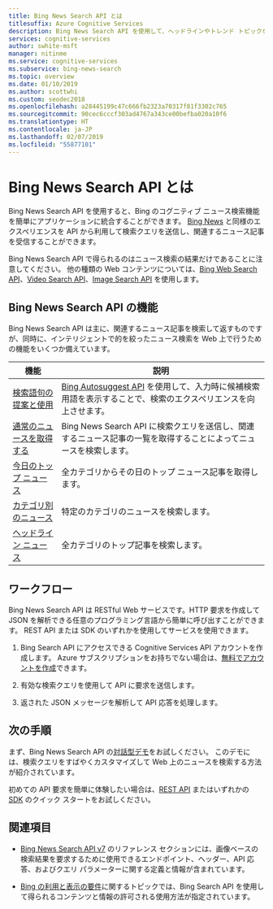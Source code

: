 ```yaml
---
title: Bing News Search API とは
titlesuffix: Azure Cognitive Services
description: Bing News Search API を使用して、ヘッドラインやトレンド トピックなど、複数のカテゴリにおける最新ヘッドラインについて Web 検索する方法について説明します。
services: cognitive-services
author: swhite-msft
manager: nitinme
ms.service: cognitive-services
ms.subservice: bing-news-search
ms.topic: overview
ms.date: 01/10/2019
ms.author: scottwhi
ms.custom: seodec2018
ms.openlocfilehash: a28445199c47c666fb2323a70317f81f3302c765
ms.sourcegitcommit: 90cec6cccf303ad4767a343ce00befba020a10f6
ms.translationtype: HT
ms.contentlocale: ja-JP
ms.lasthandoff: 02/07/2019
ms.locfileid: "55877101"
---
```

# <a name="what-is-the-bing-news-search-api"></a>Bing News Search API とは

Bing News Search API を使用すると、Bing のコグニティブ ニュース検索機能を簡単にアプリケーションに統合することができます。 [Bing News](https://www.bing.com/news) と同様のエクスペリエンスを API から利用して検索クエリを送信し、関連するニュース記事を受信することができます。

Bing News Search API で得られるのはニュース検索の結果だけであることに注意してください。 他の種類の Web コンテンツについては、[Bing Web Search API](../bing-web-search/search-the-web.md)、[Video Search API](../bing-video-search/search-the-web.md)、[Image Search API](../bing-image-search/overview.md) を使用します。

## <a name="bing-news-search-api-features"></a>Bing News Search API の機能

Bing News Search API は主に、関連するニュース記事を検索して返すものですが、同時に、インテリジェントで的を絞ったニュース検索を Web 上で行うための機能をいくつか備えています。

|機能  |説明  |
|---------|---------|
|[検索語句の提案と使用](concepts/search-for-news.md#suggest-and-use-search-terms)     | [Bing Autosuggest API](../bing-autosuggest/get-suggested-search-terms.md) を使用して、入力時に候補検索用語を表示することで、検索のエクスペリエンスを向上させます。         |
|[通常のニュースを取得する](concepts/search-for-news.md#get-general-news)     | Bing News Search API に検索クエリを送信し、関連するニュース記事の一覧を取得することによってニュースを検索します。           |
|[今日のトップ ニュース](concepts/search-for-news.md#get-todays-top-news)      | 全カテゴリからその日のトップ ニュース記事を取得します。       |
|[カテゴリ別のニュース](concepts/search-for-news.md)     | 特定のカテゴリのニュースを検索します。        | 
|[ヘッドライン ニュース](concepts/search-for-news.md)     | 全カテゴリのトップ記事を検索します。         |

## <a name="workflow"></a>ワークフロー

Bing News Search API は RESTful Web サービスです。HTTP 要求を作成して JSON を解析できる任意のプログラミング言語から簡単に呼び出すことができます。 REST API または SDK のいずれかを使用してサービスを使用できます。

1. Bing Search API にアクセスできる Cognitive Services API アカウントを作成します。 Azure サブスクリプションをお持ちでない場合は、[無料でアカウントを作成](https://azure.microsoft.com/try/cognitive-services/?api=bing-web-news-api)できます。

2. 有効な検索クエリを使用して API に要求を送信します。

3. 返された JSON メッセージを解析して API 応答を処理します。

## <a name="next-steps"></a>次の手順

まず、Bing News Search API の[対話型デモ](https://azure.microsoft.com/services/cognitive-services/bing-news-search-api/)をお試しください。 このデモには、検索クエリをすばやくカスタマイズして Web 上のニュースを検索する方法が紹介されています。

初めての API 要求を簡単に体験したい場合は、[REST API](quickstart.md) またはいずれかの [SDK](sdk.md) のクイック スタートをお試しください。

## <a name="see-also"></a>関連項目

* [Bing News Search API v7](https://docs.microsoft.com/rest/api/cognitiveservices/bing-news-api-v7-reference) のリファレンス セクションには、画像ベースの検索結果を要求するために使用できるエンドポイント、ヘッダー、API 応答、およびクエリ パラメーターに関する定義と情報が含まれています。

* [Bing の利用と表示の要件](./useanddisplayrequirements.md)に関するトピックでは、Bing Search API を使用して得られるコンテンツと情報の許可される使用方法が指定されています。
